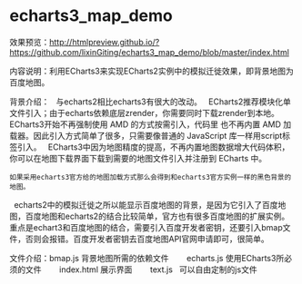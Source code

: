 # echarts3_map_demo
效果预览：http://htmlpreview.github.io/?https://github.com/lixinGiting/echarts3_map_demo/blob/master/index.html

内容说明：利用ECharts3来实现ECharts2实例中的模拟迁徙效果，即背景地图为百度地图。

背景介绍：
    与echarts2相比echarts3有很大的改动。
    ECharts2推荐模块化单文件引入；由于echarts依赖底层zrender，你需要同时下载zrender到本地。ECharts3开始不再强制使用 AMD 的方式按需引入，代码里       也不再内置 AMD 加载器。因此引入方式简单了很多，只需要像普通的 JavaScript 库一样用script标签引入。 
    ECharts3中因为地图精度的提高，不再内置地图数据增大代码体积，你可以在地图下载界面下载到需要的地图文件引入并注册到 ECharts 中。
    
    如果采用echarts3官方给的地图加载方式那么会得到和echarts3官方实例一样的黑色背景的地图。
    echarts2中的模拟迁徙之所以能显示百度地图的背景，是因为它引入了百度地图，百度地图和echarts2的结合比较简单，官方也有很多百度地图的扩展实例。
    重点是echart3和百度地图的结合，需要引入百度开发者密钥，还要引入bmap文件，否则会报错。百度开发者密钥去百度地图API官网申请即可，很简单。

文件介绍：bmap.js 背景地图所需的依赖文件
        echarts.js  使用ECharts3所必须的文件
        index.html 展示界面
        text.js   可以自由定制的js文件
